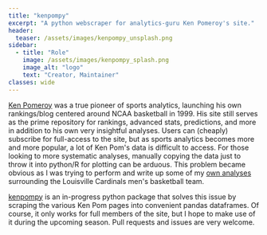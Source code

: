 ```yaml
---
title: "kenpompy"
excerpt: "A python webscraper for analytics-guru Ken Pomeroy's site."
header:
  teaser: /assets/images/kenpompy_unsplash.png
sidebar:
  - title: "Role"
    image: /assets/images/kenpompy_splash.png
    image_alt: "logo"
    text: "Creator, Maintainer"
classes: wide
---
```


[Ken Pomeroy](https://kenpom.com/) was a true pioneer of sports analytics, launching his own rankings/blog centered around NCAA basketball in 1999. His site still serves as the prime repository for rankings, advanced stats, predictions, and more in addition to his own very insightful analyses. Users can (cheaply) subscribe for full-access to the site, but as sports analytics becomes more and more popular, a lot of Ken Pom's data is difficult to access. For those looking to more systematic analyses, manually copying the data just to throw it into python/R for plotting can be arduous. This problem became obvious as I was trying to perform and write up some of my [own analyses](https://github.com/j-andrews7/Cards-Data-Visualizations) surrounding the Louisville Cardinals men's basketball team.

[kenpompy](https://github.com/j-andrews7/kenpompy) is an in-progress python package that solves this issue by scraping the various Ken Pom pages into convenient pandas dataframes. Of course, it only works for full members of the site, but I hope to make use of it during the upcoming season. Pull requests and issues are very welcome.